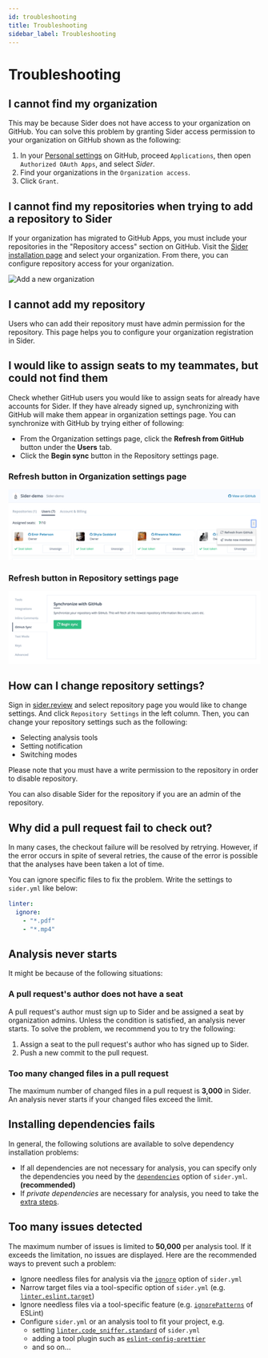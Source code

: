 ```yaml
---
id: troubleshooting
title: Troubleshooting
sidebar_label: Troubleshooting
---
```


# Troubleshooting

## I cannot find my organization

This may be because Sider does not have access to your organization on GitHub. You can solve this problem by granting Sider access permission to your organization on GitHub shown as the following:

1. In your [Personal settings](https://github.com/settings/applications) on GitHub, proceed `Applications`, then open `Authorized OAuth Apps`, and select _Sider_.
2. Find your organizations in the `Organization access`.
3. Click `Grant`.

## I cannot find my repositories when trying to add a repository to Sider

If your organization has migrated to GitHub Apps, you must include your repositories in the "Repository access" section on GitHub.
Visit the [Sider installation page](https://github.com/apps/sider/installations/new) and select your organization. From there, you can configure repository access for your organization.

![Add a new organization](./assets/repository-access-on-github.png)

## I cannot add my repository

Users who can add their repository must have admin permission for the repository. This page helps you to configure your organization registration in Sider.

## I would like to assign seats to my teammates, but could not find them

Check whether GitHub users you would like to assign seats for already have accounts for Sider. If they have already signed up, synchronizing with GitHub will make them appear in organization settings page. You can synchronize with GitHub by trying either of following:

- From the Organization settings page, click the **Refresh from GitHub** button under the **Users** tab.
- Click the **Begin sync** button in the Repository settings page.

### Refresh button in Organization settings page

![Refresh button](./assets/refresh-from-github-button.png)

### Refresh button in Repository settings page

![Synchronize with GitHub](./assets/synchronize-with-github-button.png)

## How can I change repository settings?

Sign in [sider.review](https://sider.review) and select repository page you would like to change settings. And click `Repository Settings` in the left column. Then, you can change your repository settings such as the following:

- Selecting analysis tools
- Setting notification
- Switching modes

Please note that you must have a write permission to the repository in order to disable repository.

You can also disable Sider for the repository if you are an admin of the repository.

## Why did a pull request fail to check out?

In many cases, the checkout failure will be resolved by retrying. However, if the error occurs in spite of several retries, the cause of the error is possible that the analyses have been taken a lot of time.

You can ignore specific files to fix the problem. Write the settings to `sider.yml` like below:

```yaml
linter:
  ignore:
    - "*.pdf"
    - "*.mp4"
```

## Analysis never starts

It might be because of the following situations:

### A pull request's author does not have a seat

A pull request's author must sign up to Sider and be assigned a seat by organization admins.
Unless the condition is satisfied, an analysis never starts.
To solve the problem, we recommend you to try the following:

1. Assign a seat to the pull request's author who has signed up to Sider.
2. Push a new commit to the pull request.

### Too many changed files in a pull request

The maximum number of changed files in a pull request is **3,000** in Sider.
An analysis never starts if your changed files exceed the limit.

## Installing dependencies fails

In general, the following solutions are available to solve dependency installation problems:

- If all dependencies are not necessary for analysis, you can specify only the dependencies you need by the [`dependencies`](./getting-started/custom-configuration.md#linteranalyzer_iddependencies) option of `sider.yml`. **(recommended)**
- If _private dependencies_ are necessary for analysis, you need to take the [extra steps](./advanced-settings/private-dependencies.md).

## Too many issues detected

The maximum number of issues is limited to **50,000** per analysis tool.
If it exceeds the limitation, no issues are displayed.
Here are the recommended ways to prevent such a problem:

- Ignore needless files for analysis via the [`ignore`](./getting-started/custom-configuration.md#ignore) option of `sider.yml`
- Narrow target files via a tool-specific option of `sider.yml` (e.g. [`linter.eslint.target`](./tools/javascript/eslint.md#target))
- Ignore needless files via a tool-specific feature (e.g. [`ignorePatterns`](https://eslint.org/docs/user-guide/configuring#ignoring-files-and-directories) of ESLint)
- Configure `sider.yml` or an analysis tool to fit your project, e.g.
  - setting [`linter.code_sniffer.standard`](./tools/php/code-sniffer.md#standard) of `sider.yml`
  - adding a tool plugin such as [`eslint-config-prettier`](https://www.npmjs.com/package/eslint-config-prettier)
  - and so on...
